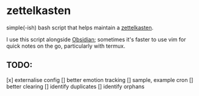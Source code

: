 # zettelkasten


simple(-ish) bash script that helps maintain a
[zettelkasten](https://en.wikipedia.org/wiki/Zettelkasten).

I use this script alongside [Obsidian](https://obsidian.md/); sometimes it's
faster to use vim for quick notes on the go, particularly with termux.

## TODO:

[x] externalise config
[] better emotion tracking
[] sample, example cron
[] better clearing 
  [] identify duplicates
  [] identify orphans
